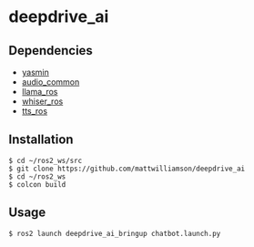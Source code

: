# deepdrive_ai

## Dependencies

- [yasmin](https://github.com/uleroboticsgroup/yasmin)
- [audio_common](https://github.com/mgonzs13/audio_common)
- [llama_ros](https://github.com/mgonzs13/llama_ros)
- [whiser_ros](https://github.com/mgonzs13/whisper_ros)
- [tts_ros](https://github.com/mgonzs13/tts_ros)

## Installation

```shell
$ cd ~/ros2_ws/src
$ git clone https://github.com/mattwilliamson/deepdrive_ai
$ cd ~/ros2_ws
$ colcon build
```

## Usage

```shell
$ ros2 launch deepdrive_ai_bringup chatbot.launch.py
```
